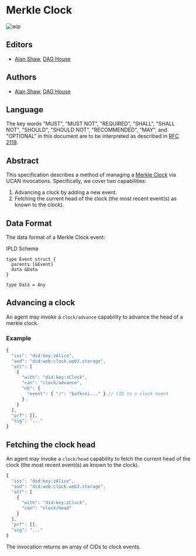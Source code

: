 # Merkle Clock

![wip](https://img.shields.io/badge/status-wip-orange.svg?style=flat-square)

## Editors

* [Alan Shaw](https://github.com/alanshaw), [DAG House](https://dag.house/)

## Authors

* [Alan Shaw](https://github.com/alanshaw), [DAG House](https://dag.house/)

## Language

The key words "MUST", "MUST NOT", "REQUIRED", "SHALL", "SHALL NOT", "SHOULD", "SHOULD NOT", "RECOMMENDED", "MAY", and "OPTIONAL" in this document are to be interpreted as described in [RFC 2119](https://datatracker.ietf.org/doc/html/rfc2119).

## Abstract

This specification describes a method of managing a [Merkle Clock](https://arxiv.org/pdf/2004.00107.pdf) via UCAN invocations. Specifically, we cover two capabilities: 

1. Advancing a clock by adding a new event.
2. Fetching the current head of the clock (the most recent event(s) as known to the clock).

## Data Format

The data format of a Merkle Clock event:

IPLD Schema

```ipldsch
type Event struct {
  parents [&Event]
  data &Data
}

type Data = Any
```

## Advancing a clock

An agent may invoke a `clock/advance` capability to advance the head of a merkle clock.

### Example

```js
{
  "iss": "did:key:zAlice",
  "aud": "did:web:clock.web3.storage",
  "att": [
    {
      "with": "did:key:zClock",
      "can": "clock/advance",
      "nb": {
        "event": { "/": "bafkrei..." } // CID to a clock event
      }
    }
  ],
  "prf": [],
  "sig": "..."
}
```

## Fetching the clock head

An agent may invoke a `clock/head` capability to fetch the current head of the clock (the most recent event(s) as known to the clock).

```js
{
  "iss": "did:key:zAlice",
  "aud": "did:web:clock.web3.storage",
  "att": [
    {
      "with": "did:key:zClock",
      "can": "clock/head"
    }
  ],
  "prf": [],
  "sig": "..."
}
```

The invocation returns an array of CIDs to clock events.
